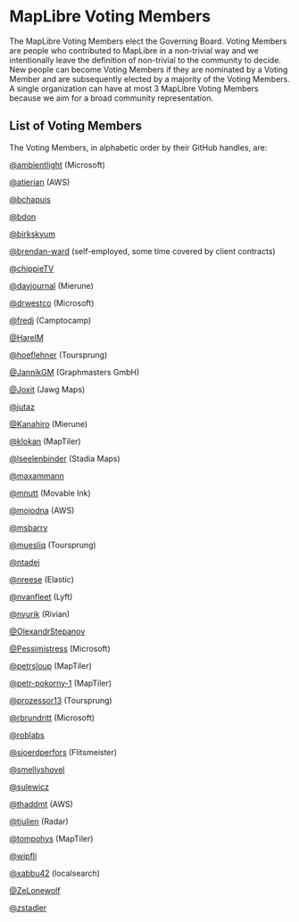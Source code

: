 # MapLibre Voting Members

The MapLibre Voting Members elect the Governing Board.
Voting Members are people who contributed to MapLibre in a non-trivial way and we intentionally leave the definition of non-trivial to the community to decide.
New people can become Voting Members if they are nominated by a Voting Member and are subsequently elected by a majority of the Voting Members.
A single organization can have at most 3 MapLibre Voting Members because we aim for a broad community representation.

## List of Voting Members

The Voting Members, in alphabetic order by their GitHub handles, are:

[@ambientlight](https://github.com/ambientlight) (Microsoft)

[@atierian](https://github.com/atierian) (AWS)

[@bchapuis](https://github.com/bchapuis)

[@bdon](https://github.com/bdon)

[@birkskyum](https://github.com/birkskyum)

[@brendan-ward](https://github.com/brendan-ward) (self-employed, some time covered by client contracts)

[@chippieTV](https://github.com/chippieTV)

[@dayjournal](https://github.com/dayjournal) (Mierune)

[@drwestco](https://github.com/drwestco) (Microsoft)

[@fredj](https://github.com/fredj) (Camptocamp)

[@HarelM](https://github.com/harelm)

[@hoeflehner](https://github.com/hoeflehner) (Toursprung)

[@JannikGM](https://github.com/JannikGM) (Graphmasters GmbH)

[@Joxit](https://github.com/Joxit) (Jawg Maps)

[@jutaz](https://github.com/jutaz)

[@Kanahiro](https://github.com/Kanahiro) (Mierune)

[@klokan](https://github.com/klokan) (MapTiler)

[@lseelenbinder](https://github.com/lseelenbinder) (Stadia Maps)

[@maxammann](https://github.com/maxammann)

[@mnutt](https://github.com/mnutt) (Movable Ink)

[@mojodna](https://github.com/mojodna) (AWS)

[@msbarry](https://github.com/msbarry)

[@muesliq](https://github.com/muesliq) (Toursprung)

[@ntadej](https://github.com/ntadej)

[@nreese](https://github.com/nreese) (Elastic)

[@nvanfleet](https://github.com/nvanfleet) (Lyft)

[@nyurik](https://github.com/nyurik) (Rivian)

[@OlexandrStepanov](https://github.com/OlexandrStepanov)

[@Pessimistress](https://github.com/pessimistress) (Microsoft)

[@petrsloup](https://github.com/petrsloup) (MapTiler)

[@petr-pokorny-1](https://github.com/petr-pokorny-1) (MapTiler)

[@prozessor13](https://github.com/prozessor13) (Toursprung)

[@rbrundritt](https://github.com/rbrundritt) (Microsoft)

[@roblabs](https://github.com/roblabs)

[@sjoerdperfors](https://github.com/sjoerdperfors) (Flitsmeister)

[@smellyshovel](https://github.com/smellyshovel)

[@sulewicz](https://github.com/sulewicz)

[@thaddmt](https://github.com/thaddmt) (AWS)

[@tjulien](https://github.com/tjulien) (Radar)

[@tompohys](https://github.com/TomPohys) (MapTiler)

[@wipfli](https://github.com/wipfli)

[@xabbu42](https://github.com/xabbu42) (localsearch)

[@ZeLonewolf](https://github.com/ZeLonewolf)

[@zstadler](https://github.com/zstadler)
